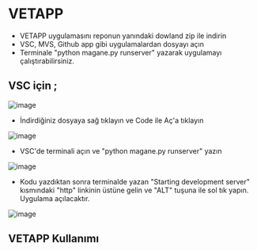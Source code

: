  # VETAPP  

<!-- * Hayvan tanıtımı ( tür, cins, isim, yaş, açıklama )
* Hayvan Sahibi tanıtımı ( ad soyad, iletişim bilgileri, telefon,
e-posta )
* Hayvan adı ya da hayvan sahibi adı üzerinden aranabilmeli
* Bir hayvan sahibine n adet hayvan tanımı yapılabilmeli
* Var olan bir kayıt üzerinde değişiklik yapılabilmeli
* Var olan kayıtlar incelebilmeli
* Var olan bir kayıt silinebilmeli -->

- VETAPP uygulamasını reponun yanındaki dowland zip ile indirin 
- VSC, MVS, Github app gibi uygulamalardan dosyayı açın 
- Terminale "python magane.py runserver" yazarak uygulamayı çalıştırabilirsiniz. 

## VSC için ;

![image](https://user-images.githubusercontent.com/82175798/155891852-90f6e8f6-3181-4812-b527-1614ef89b750.png)

- İndirdiğiniz dosyaya sağ tıklayın ve Code ile Aç'a tıklayın 

![image](https://user-images.githubusercontent.com/82175798/155891981-2c541b39-452f-4dd7-9bdd-9fd2e9fac598.png)

- VSC'de terminali açın ve "python magane.py runserver" yazın 
 
![image](https://user-images.githubusercontent.com/82175798/155892019-b275f4be-fc4d-417b-8374-98fc60cb6710.png)

- Kodu yazdıktan sonra terminalde yazan "Starting development server" kısmındaki "http" linkinin üstüne gelin ve "ALT" tuşuna ile sol tık yapın. Uygulama açılacaktır. 

![image](https://user-images.githubusercontent.com/82175798/155892095-ac7b8879-e9f7-443f-80a4-2b3b4b879c37.png)

## VETAPP Kullanımı
 


